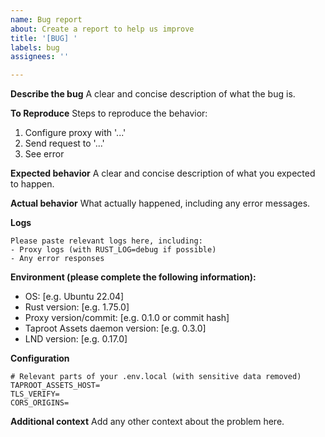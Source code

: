 ```yaml
---
name: Bug report
about: Create a report to help us improve
title: '[BUG] '
labels: bug
assignees: ''

---
```


**Describe the bug**
A clear and concise description of what the bug is.

**To Reproduce**
Steps to reproduce the behavior:
1. Configure proxy with '...'
2. Send request to '...'
3. See error

**Expected behavior**
A clear and concise description of what you expected to happen.

**Actual behavior**
What actually happened, including any error messages.

**Logs**
```
Please paste relevant logs here, including:
- Proxy logs (with RUST_LOG=debug if possible)
- Any error responses
```

**Environment (please complete the following information):**
- OS: [e.g. Ubuntu 22.04]
- Rust version: [e.g. 1.75.0]
- Proxy version/commit: [e.g. 0.1.0 or commit hash]
- Taproot Assets daemon version: [e.g. 0.3.0]
- LND version: [e.g. 0.17.0]

**Configuration**
```env
# Relevant parts of your .env.local (with sensitive data removed)
TAPROOT_ASSETS_HOST=
TLS_VERIFY=
CORS_ORIGINS=
```

**Additional context**
Add any other context about the problem here.
